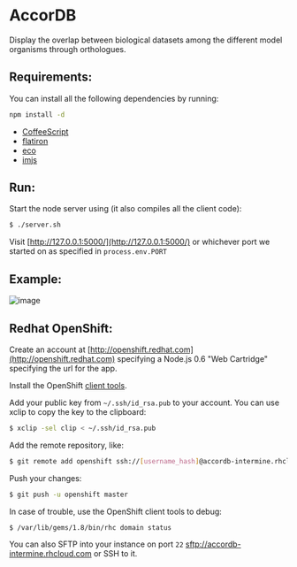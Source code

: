 # AccorDB

Display the overlap between biological datasets among the different model organisms through orthologues.

## Requirements:

You can install all the following dependencies by running:

```bash
npm install -d
```

- [CoffeeScript](http://coffeescript.org/)
- [flatiron](http://flatironjs.org/)
- [eco](https://github.com/sstephenson/eco)
- [imjs](https://github.com/alexkalderimis/imjs)

## Run:

Start the node server using (it also compiles all the client code):
```bash
$ ./server.sh
```

Visit [http://127.0.0.1:5000/](http://127.0.0.1:5000/) or whichever port we started on as specified in `process.env.PORT`

## Example:

![image](https://raw.github.com/radekstepan/AccorDB/master/example.png)

## Redhat OpenShift:

Create an account at [http://openshift.redhat.com](http://openshift.redhat.com) specifying a Node.js 0.6 "Web Cartridge" specifying the url for the app.

Install the OpenShift [client tools](https://openshift.redhat.com/app/getting_started).

Add your public key from `~/.ssh/id_rsa.pub` to your account. You can use xclip to copy the key to the clipboard:

```bash
$ xclip -sel clip < ~/.ssh/id_rsa.pub
```

Add the remote repository, like:

```bash
$ git remote add openshift ssh://[username_hash]@accordb-intermine.rhcloud.com/~/git/accordb.git/
```

Push your changes:

```bash
$ git push -u openshift master
```

In case of trouble, use the OpenShift client tools to debug:

```bash
$ /var/lib/gems/1.8/bin/rhc domain status
```

You can also SFTP into your instance on port `22` [sftp://accordb-intermine.rhcloud.com](sftp://accordb-intermine.rhcloud.com) or SSH to it.